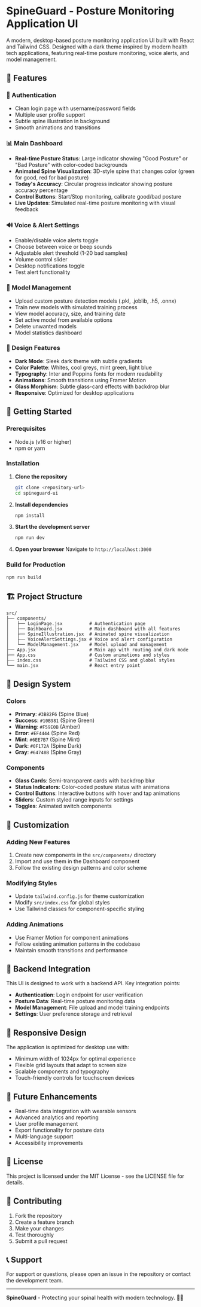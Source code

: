 # SpineGuard - Posture Monitoring Application UI

A modern, desktop-based posture monitoring application UI built with React and Tailwind CSS. Designed with a dark theme inspired by modern health tech applications, featuring real-time posture monitoring, voice alerts, and model management.

## 🎯 Features

### 🔐 Authentication
- Clean login page with username/password fields
- Multiple user profile support
- Subtle spine illustration in background
- Smooth animations and transitions

### 📊 Main Dashboard
- **Real-time Posture Status**: Large indicator showing "Good Posture" or "Bad Posture" with color-coded backgrounds
- **Animated Spine Visualization**: 3D-style spine that changes color (green for good, red for bad posture)
- **Today's Accuracy**: Circular progress indicator showing posture accuracy percentage
- **Control Buttons**: Start/Stop monitoring, calibrate good/bad posture
- **Live Updates**: Simulated real-time posture monitoring with visual feedback

### 🔊 Voice & Alert Settings
- Enable/disable voice alerts toggle
- Choose between voice or beep sounds
- Adjustable alert threshold (1-20 bad samples)
- Volume control slider
- Desktop notifications toggle
- Test alert functionality

### 🧠 Model Management
- Upload custom posture detection models (.pkl, .joblib, .h5, .onnx)
- Train new models with simulated training process
- View model accuracy, size, and training date
- Set active model from available options
- Delete unwanted models
- Model statistics dashboard

### 🎨 Design Features
- **Dark Mode**: Sleek dark theme with subtle gradients
- **Color Palette**: Whites, cool greys, mint green, light blue
- **Typography**: Inter and Poppins fonts for modern readability
- **Animations**: Smooth transitions using Framer Motion
- **Glass Morphism**: Subtle glass-card effects with backdrop blur
- **Responsive**: Optimized for desktop applications

## 🚀 Getting Started

### Prerequisites
- Node.js (v16 or higher)
- npm or yarn

### Installation

1. **Clone the repository**
   ```bash
   git clone <repository-url>
   cd spineguard-ui
   ```

2. **Install dependencies**
   ```bash
   npm install
   ```

3. **Start the development server**
   ```bash
   npm run dev
   ```

4. **Open your browser**
   Navigate to `http://localhost:3000`

### Build for Production

```bash
npm run build
```

## 🏗️ Project Structure

```
src/
├── components/
│   ├── LoginPage.jsx          # Authentication page
│   ├── Dashboard.jsx          # Main dashboard with all features
│   ├── SpineIllustration.jsx  # Animated spine visualization
│   ├── VoiceAlertSettings.jsx # Voice and alert configuration
│   └── ModelManagement.jsx    # Model upload and management
├── App.jsx                    # Main app with routing and dark mode
├── App.css                    # Custom animations and styles
├── index.css                  # Tailwind CSS and global styles
└── main.jsx                   # React entry point
```

## 🎨 Design System

### Colors
- **Primary**: `#3B82F6` (Spine Blue)
- **Success**: `#10B981` (Spine Green)
- **Warning**: `#F59E0B` (Amber)
- **Error**: `#EF4444` (Spine Red)
- **Mint**: `#6EE7B7` (Spine Mint)
- **Dark**: `#0F172A` (Spine Dark)
- **Gray**: `#64748B` (Spine Gray)

### Components
- **Glass Cards**: Semi-transparent cards with backdrop blur
- **Status Indicators**: Color-coded posture status with animations
- **Control Buttons**: Interactive buttons with hover and tap animations
- **Sliders**: Custom styled range inputs for settings
- **Toggles**: Animated switch components

## 🔧 Customization

### Adding New Features
1. Create new components in the `src/components/` directory
2. Import and use them in the Dashboard component
3. Follow the existing design patterns and color scheme

### Modifying Styles
- Update `tailwind.config.js` for theme customization
- Modify `src/index.css` for global styles
- Use Tailwind classes for component-specific styling

### Adding Animations
- Use Framer Motion for component animations
- Follow existing animation patterns in the codebase
- Maintain smooth transitions and performance

## 🔌 Backend Integration

This UI is designed to work with a backend API. Key integration points:

- **Authentication**: Login endpoint for user verification
- **Posture Data**: Real-time posture monitoring data
- **Model Management**: File upload and model training endpoints
- **Settings**: User preference storage and retrieval

## 📱 Responsive Design

The application is optimized for desktop use with:
- Minimum width of 1024px for optimal experience
- Flexible grid layouts that adapt to screen size
- Scalable components and typography
- Touch-friendly controls for touchscreen devices

## 🎯 Future Enhancements

- Real-time data integration with wearable sensors
- Advanced analytics and reporting
- User profile management
- Export functionality for posture data
- Multi-language support
- Accessibility improvements

## 📄 License

This project is licensed under the MIT License - see the LICENSE file for details.

## 🤝 Contributing

1. Fork the repository
2. Create a feature branch
3. Make your changes
4. Test thoroughly
5. Submit a pull request

## 📞 Support

For support or questions, please open an issue in the repository or contact the development team.

---

**SpineGuard** - Protecting your spinal health with modern technology. 🦴✨
